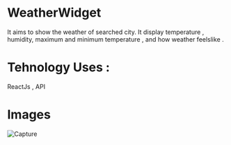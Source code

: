# WeatherWidget
It aims to show the weather of searched city. It display temperature , humidity, maximum and minimum temperature , and how weather feelslike .
# Tehnology Uses : 
ReactJs , API
# Images
![Capture](https://github.com/niranjan-digraje/WeatherWidget/assets/155544790/ff1418e7-29e5-414c-a59a-e66742577db8)


